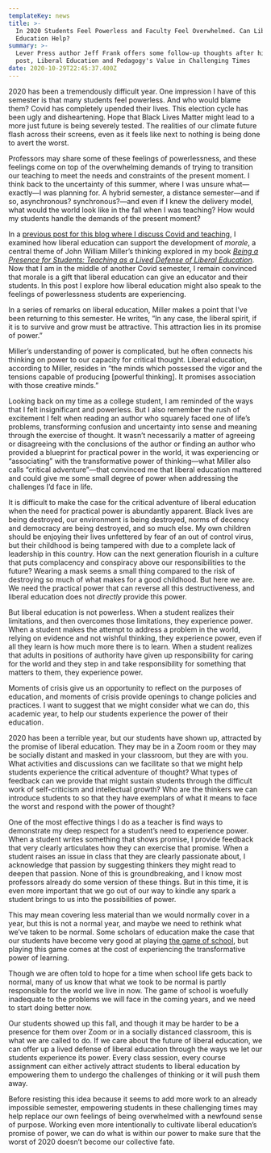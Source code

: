 ```yaml
---
templateKey: news
title: >-
  In 2020 Students Feel Powerless and Faculty Feel Overwhelmed. Can Liberal
  Education Help?
summary: >-
  Lever Press author Jeff Frank offers some follow-up thoughts after his earlier
  post, Liberal Education and Pedagogy's Value in Challenging Times
date: 2020-10-29T22:45:37.400Z
---
```

2020 has been a tremendously difficult year. One impression I have of this semester is that many students feel powerless. And who would blame them? Covid has completely upended their lives. This election cycle has been ugly and disheartening. Hope that Black Lives Matter might lead to a more just future is being severely tested. The realities of our climate future flash across their screens, even as it feels like next to nothing is being done to avert the worst.



Professors may share some of these feelings of powerlessness, and these feelings come on top of the overwhelming demands of trying to transition our teaching to meet the needs and constraints of the present moment. I think back to the uncertainty of this summer, where I was unsure what—exactly—I was planning for. A hybrid semester, a distance semester—and if so, asynchronous? synchronous?—and even if I knew the delivery model, what would the world look like in the fall when I was teaching? How would my students handle the demands of the present moment?



In a [previous post for this blog where I discuss Covid and teaching](https://www.leverpress.org/news/2020-04-01-liberal-education-and-pedagogy%E2%80%99s-value-in-challenging-times/), I examined how liberal education can support the development of *morale*, a central theme of John William Miller’s thinking explored in my book *[Being a Presence for Students: Teaching as a Lived Defense of Liberal Education](https://www.fulcrum.org/concern/monographs/0c483k89q?locale=en)*. Now that I am in the middle of another Covid semester, I remain convinced that morale is a gift that liberal education can give an educator and their students. In this post I explore how liberal education might also speak to the feelings of powerlessness students are experiencing.



In a series of remarks on liberal education, Miller makes a point that I’ve been returning to this semester. He writes, “In any case, the liberal spirit, if it is to survive and grow must be attractive. This attraction lies in its promise of power.”



Miller’s understanding of power is complicated, but he often connects his thinking on power to our capacity for critical thought. Liberal education, according to Miller, resides in “the minds which possessed the vigor and the tensions capable of producing \[powerful thinking]. It promises association with those creative minds.”



Looking back on my time as a college student, I am reminded of the ways that I felt insignificant and powerless. But I also remember the rush of excitement I felt when reading an author who squarely faced one of life’s problems, transforming confusion and uncertainty into sense and meaning through the exercise of thought. It wasn’t necessarily a matter of agreeing or disagreeing with the conclusions of the author or finding an author who provided a blueprint for practical power in the world, it was experiencing or “associating” with the transformative power of thinking—what Miller also calls “critical adventure”—that convinced me that liberal education mattered and could give me some small degree of power when addressing the challenges I’d face in life.



It is difficult to make the case for the critical adventure of liberal education when the need for practical power is abundantly apparent. Black lives are being destroyed, our environment is being destroyed, norms of decency and democracy are being destroyed, and so much else. My own children should be enjoying their lives unfettered by fear of an out of control virus, but their childhood is being tampered with due to a complete lack of leadership in this country. How can the next generation flourish in a culture that puts complacency and conspiracy above our responsibilities to the future? Wearing a mask seems a small thing compared to the risk of destroying so much of what makes for a good childhood. But here we are. We need the practical power that can reverse all this destructiveness, and liberal education does not *directly* provide this power.



But liberal education is not powerless. When a student realizes their limitations, and then overcomes those limitations, they experience power. When a student makes the attempt to address a problem in the world, relying on evidence and not wishful thinking, they experience power, even if all they learn is how much more there is to learn. When a student realizes that adults in positions of authority have given up responsibility for caring for the world and they step in and take responsibility for something that matters to them, they experience power.



Moments of crisis give us an opportunity to reflect on the purposes of education, and moments of crisis provide openings to change policies and practices. I want to suggest that we might consider what we can do, this academic year, to help our students experience the power of their education.



2020 has been a terrible year, but our students have shown up, attracted by the promise of liberal education. They may be in a Zoom room or they may be socially distant and masked in your classroom, but they are with you. What activities and discussions can we facilitate so that we might help students experience the critical adventure of thought? What types of feedback can we provide that might sustain students through the difficult work of self-criticism and intellectual growth? Who are the thinkers we can introduce students to so that they have exemplars of what it means to face the worst and respond with the power of thought?



One of the most effective things I do as a teacher is find ways to demonstrate my deep respect for a student’s need to experience power. When a student writes something that shows promise, I provide feedback that very clearly articulates how they can exercise that promise. When a student raises an issue in class that they are clearly passionate about, I acknowledge that passion by suggesting thinkers they might read to deepen that passion. None of this is groundbreaking, and I know most professors already do some version of these things. But in this time, it is even more important that we go out of our way to kindle any spark a student brings to us into the possibilities of power.



This may mean covering less material than we would normally cover in a year, but this is not a normal year, and maybe we need to rethink what we’ve taken to be normal. Some scholars of education make the case that our students have become very good at playing [the game of school](https://enewspaper.latimes.com/infinity/article_share.aspx?guid=5dec3d5a-23ea-4438-a5c7-1110d502a67a), but playing this game comes at the cost of experiencing the transformative power of learning.



Though we are often told to hope for a time when school life gets back to normal, many of us know that what we took to be normal is partly responsible for the world we live in now. The game of school is woefully inadequate to the problems we will face in the coming years, and we need to start doing better now.



Our students showed up this fall, and though it may be harder to be a presence for them over Zoom or in a socially distanced classroom, this is what we are called to do. If we care about the future of liberal education, we can offer up a lived defense of liberal education through the ways we let our students experience its power. Every class session, every course assignment can either actively attract students to liberal education by empowering them to undergo the challenges of thinking or it will push them away.



Before resisting this idea because it seems to add more work to an already impossible semester, empowering students in these challenging times may help replace our own feelings of being overwhelmed with a newfound sense of purpose. Working even more intentionally to cultivate liberal education’s promise of power, we can do what is within our power to make sure that the worst of 2020 doesn’t become our collective fate.
